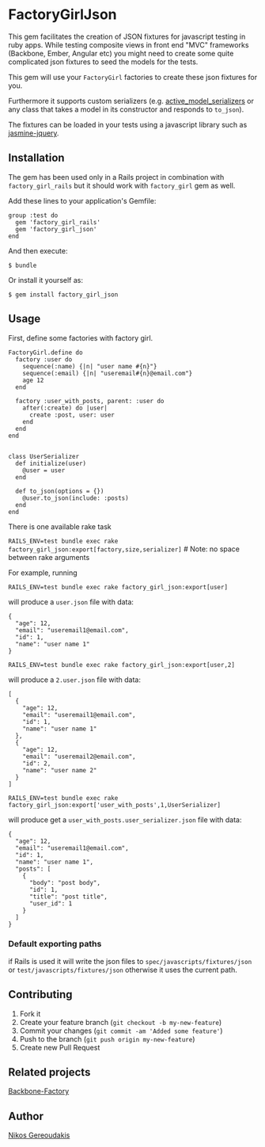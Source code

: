 # FactoryGirlJson

This gem facilitates the creation of JSON fixtures for javascript testing in ruby apps.
While testing composite views in front end "MVC" frameworks (Backbone, Ember, Angular etc) 
you might need to create some quite complicated json fixtures to seed the models for the tests.

This gem will use your `FactoryGirl` factories to create these json fixtures for you.

Furthermore it supports custom serializers (e.g. [active_model_serializers](https://github.com/josevalim/active_model_serializers) or any class that takes a model in its constructor and responds to `to_json`).

The fixtures can be loaded in your tests using a javascript library such as [jasmine-jquery](https://github.com/velesin/jasmine-jquery#json-fixtures).

## Installation

The gem has been used only in a Rails project in combination with `factory_girl_rails` but it should work with `factory_girl` gem as well.

Add these lines to your application's Gemfile:
    
    group :test do
      gem 'factory_girl_rails'
      gem 'factory_girl_json'
    end


And then execute:

    $ bundle

Or install it yourself as:

    $ gem install factory_girl_json

## Usage

First, define some factories with factory girl. 

    FactoryGirl.define do
      factory :user do
        sequence(:name) {|n| "user name #{n}"}
        sequence(:email) {|n| "useremail#{n}@email.com"}
        age 12
      end

      factory :user_with_posts, parent: :user do
        after(:create) do |user|
          create :post, user: user
        end
      end
    end


    class UserSerializer
      def initialize(user)
        @user = user
      end

      def to_json(options = {})
        @user.to_json(include: :posts)
      end
    end


There is one available rake task

`RAILS_ENV=test bundle exec rake factory_girl_json:export[factory,size,serializer]`  # Note: no space between rake arguments

For example, running

`RAILS_ENV=test bundle exec rake factory_girl_json:export[user]`

will produce a `user.json` file with data:

    {
      "age": 12,
      "email": "useremail1@email.com",
      "id": 1,
      "name": "user name 1"
    }

`RAILS_ENV=test bundle exec rake factory_girl_json:export[user,2]`

will produce a `2.user.json` file with data:

    [
      {
        "age": 12,
        "email": "useremail1@email.com",
        "id": 1,
        "name": "user name 1"
      },
      {
        "age": 12,
        "email": "useremail2@email.com",
        "id": 2,
        "name": "user name 2"
      }
    ]

`RAILS_ENV=test bundle exec rake factory_girl_json:export['user_with_posts',1,UserSerializer]`

will produce  get a `user_with_posts.user_serializer.json` file with data:

    {
      "age": 12,
      "email": "useremail1@email.com",
      "id": 1,
      "name": "user name 1",
      "posts": [
        {
          "body": "post body",
          "id": 1,
          "title": "post title",
          "user_id": 1
        }
      ]
    }


### Default exporting paths
if Rails is used it will write the json files to `spec/javascripts/fixtures/json` or `test/javascripts/fixtures/json`
otherwise it uses the current path.

## Contributing

1. Fork it
2. Create your feature branch (`git checkout -b my-new-feature`)
3. Commit your changes (`git commit -am 'Added some feature'`)
4. Push to the branch (`git push origin my-new-feature`)
5. Create new Pull Request

## Related projects

[Backbone-Factory](https://github.com/SupportBee/Backbone-Factory)

## Author

[Nikos Gereoudakis](https://twitter.com/ni_ger)